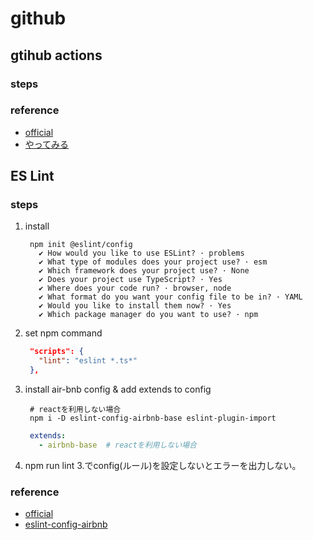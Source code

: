 # github
## gtihub actions
### steps

### reference
 - [official](https://docs.github.com/ja/)
 - [やってみる](https://iwb.jp/automatically-run-linter-push-github-actions/)

## ES Lint
### steps
1. install
   ``` shell
    npm init @eslint/config
      ✔ How would you like to use ESLint? · problems
      ✔ What type of modules does your project use? · esm
      ✔ Which framework does your project use? · None
      ✔ Does your project use TypeScript? · Yes
      ✔ Where does your code run? · browser, node
      ✔ What format do you want your config file to be in? · YAML
      ✔ Would you like to install them now? · Yes
      ✔ Which package manager do you want to use? · npm
   ```
2. set npm command
   ``` json
    "scripts": {
      "lint": "eslint *.ts*"
    },
   ```
3. install air-bnb config & add extends to config
   ```shell
    # reactを利用しない場合
    npm i -D eslint-config-airbnb-base eslint-plugin-import
   ```
   ```yml
    extends:
      - airbnb-base  # reactを利用しない場合
   ```
4. npm run lint
   3.でconfig(ルール)を設定しないとエラーを出力しない。
### reference
 - [official](https://eslint.org/docs/latest/user-guide/getting-started)
 - [eslint-config-airbnb](https://qiita.com/sugx2/items/ed58605e4e12519876fd)
